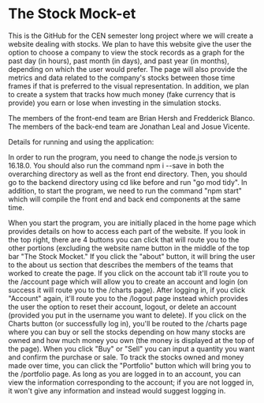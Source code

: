 # The Stock Mock-et
This is the GitHub for the CEN semester long project where we will create a website dealing with stocks. We plan to have this website give the user the option to choose a company to view the stock records as a graph for the past day (in hours), past month (in days), and past year (in months), depending on which the user would prefer. The page will also provide the metrics and data related to the company's stocks between those time frames if that is preferred to the visual representation. In addition, we plan to create a system that tracks how much money (fake currency that is provide) you earn or lose when investing in the simulation stocks. 

The members of the front-end team are Brian Hersh and Fredderick Blanco. The members of the back-end team are Jonathan Leal and Josue Vicente.


Details for running and using the application:

In order to run the program, you need to change the node.js version to 16.18.0. You should also run the command npm i --save in both the overarching directory as well as the front end directory. Then, you should go to the backend directory using cd like before and run "go mod tidy". In addition, to start the program, we need to run the command "npm start" which will compile the front end and back end components at the same time. 

When you start the program, you are initially placed in the home page which provides details on how to access each part of the website. If you look in the top right, there are 4 buttons you can click that will route you to the other portions (excluding the website name button in the middle of the top bar "The Stock Mocket." If you click the "about" button, it will bring the user to the about us section that describes the members of the teams that worked to create the page. If you click on the account tab it'll route you to the /account page which will allow you to create an account and login (on success it will route you to the /charts page). After logging in, if you click "Account" again, it'll route you to the /logout page instead which provides the user the option to reset their account, logout, or delete an account (provided you put in the username you want to delete). If you click on the Charts button (or successfully log in), you'll be routed to the /charts page where you can buy or sell the stocks depending on how many stocks are owned and how much money you own (the money is displayed at the top of the page). When you click "Buy" or "Sell" you can input a quantity you want and confirm the purchase or sale. To track the stocks owned and money made over time, you can click the "Portfolio" button which will bring you to the /portfolio page. As long as you are logged in to an account, you can view the information corresponding to the account; if you are not logged in, it won't give any information and instead would suggest logging in.
